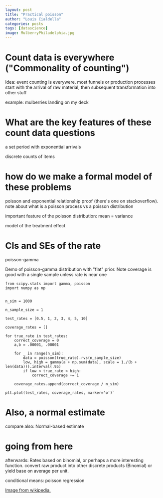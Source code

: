 ```yaml
---
layout: post
title: "Practical poisson"
author: "Louis Cialdella"
categories: posts
tags: [datascience]
image: MulberryPhiladelphia.jpg
---
```


# Count data is everywhere ("Commonality of counting")

Idea: event counting is everywere. most funnels or production processes start with the arrival of raw material, then subsequent transformation into other stuff

example: mulberries landing on my deck

# What are the key features of these count data questions

a set period with exponential arrivals

discrete counts of items

# how do we make a formal model of these problems

poisson and exponential relationship proof (there's one on stackoverflow). note about what is a poisson process vs a poisson distribution

important feature of the poisson distribution: mean = variance

model of the treatment effect

# CIs and SEs of the rate

poisson-gamma

Demo of poisson-gamma distribution with "flat" prior. Note coverage is good with a single sample unless rate is near one

```
from scipy.stats import gamma, poisson
import numpy as np


n_sim = 1000

n_sample_size = 1

test_rates = [0.5, 1, 2, 3, 4, 5, 10]

coverage_rates = []

for true_rate in test_rates:
    correct_coverage = 0
    a,b = .00001, .00001
    
    for _ in range(n_sim):
        data = poisson(true_rate).rvs(n_sample_size)
        low, high = gamma(a + np.sum(data), scale = 1./(b + len(data))).interval(.95)
        if low < true_rate < high:
            correct_coverage += 1
    
    coverage_rates.append(correct_coverage / n_sim)
    
plt.plot(test_rates, coverage_rates, marker='o')`
```

# Also, a normal estimate 

compare also: Normal-based estimate

# going from here



afterwards: Rates based on binomial, or perhaps a more interesting function. convert raw product into other discrete products (Binomial) or yield base on average per unit.

conditional means: poisson regression


[Image from wikipedia.](https://commons.wikimedia.org/wiki/File:MulberryPhiladelphia.jpg)

